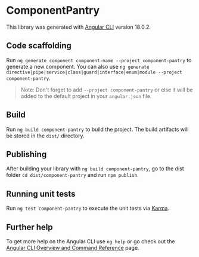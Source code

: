 # ComponentPantry

This library was generated with [Angular CLI](https://github.com/angular/angular-cli) version 18.0.2.

## Code scaffolding

Run `ng generate component component-name --project component-pantry` to generate a new component. You can also use `ng generate directive|pipe|service|class|guard|interface|enum|module --project component-pantry`.

> Note: Don't forget to add `--project component-pantry` or else it will be added to the default project in your `angular.json` file.

## Build

Run `ng build component-pantry` to build the project. The build artifacts will be stored in the `dist/` directory.

## Publishing

After building your library with `ng build component-pantry`, go to the dist folder `cd dist/component-pantry` and run `npm publish`.

## Running unit tests

Run `ng test component-pantry` to execute the unit tests via [Karma](https://karma-runner.github.io).

## Further help

To get more help on the Angular CLI use `ng help` or go check out the [Angular CLI Overview and Command Reference](https://angular.io/cli) page.
